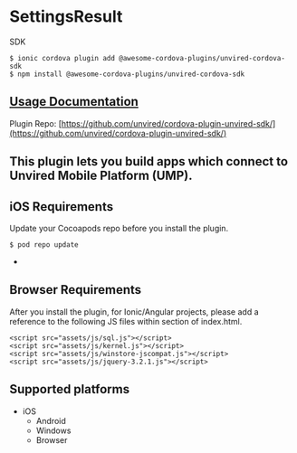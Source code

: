 # SettingsResult
 SDK

```
$ ionic cordova plugin add @awesome-cordova-plugins/unvired-cordova-sdk
$ npm install @awesome-cordova-plugins/unvired-cordova-sdk
```

## [Usage Documentation](https://danielsogl.gitbook.io/awesome-cordova-plugins/plugins/unvired-cordova-sdk/)

Plugin Repo: [https://github.com/unvired/cordova-plugin-unvired-sdk/](https://github.com/unvired/cordova-plugin-unvired-sdk/)

This plugin lets you build apps which connect to Unvired Mobile Platform (UMP).
-
iOS Requirements
-
Update your Cocoapods repo before you install the plugin.
```
$ pod repo update
```
-
Browser Requirements
-
After you install the plugin, for Ionic/Angular projects, please add a reference to the following JS files within <head></head> section of index.html.
```
<script src="assets/js/sql.js"></script>
<script src="assets/js/kernel.js"></script>
<script src="assets/js/winstore-jscompat.js"></script>
<script src="assets/js/jquery-3.2.1.js"></script>
```

## Supported platforms

- iOS
  - Android
  - Windows
  - Browser
  


